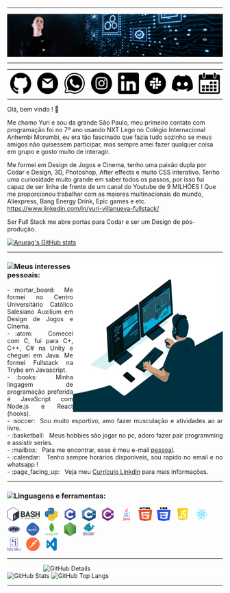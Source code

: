 -----


<img align="center" alt="Header" src="https://github.com/Yuri350/Yuri-Villanueva/blob/main/img/header.png?raw=true"/>
</div>

-----

<div>
<table>
<tr>
 <td align="center" colspan="11"></td>
</tr> 
<tr>
<td><a href="https://github.com/Yuri350" target="_blank"><img src="https://github.com/Yuri350/Yuri-Villanueva/blob/main/img/github.png?raw=true" width="50px" height="50px"/></a>
</td>
<td><a href="mailto:yuri.350@hotmail.com" target="_blank"><img src="https://github.com/Yuri350/Yuri-Villanueva/blob/main/img/gmail.png?raw=true" width="50px" height="50px"/></a>
</td>
<td><a href="https://wa.me/5518996275063" target="_blank"><img src="https://github.com/Yuri350/Yuri-Villanueva/blob/main/img/wpp.png?raw=true" width="50px" height="50px"/></a>
</td>
<td><a href="https://www.instagram.com/yuri_villanuev/" target="_blank"><img src="https://github.com/Yuri350/Yuri-Villanueva/blob/main/img/insta.png?raw=true" width="50px" height="50px"/></a>
</td>
<td><a href="https://www.linkedin.com/in/yuri-villanueva-fullstack/" target="_blank"><img src="https://github.com/Yuri350/Yuri-Villanueva/blob/main/img/linkedin.png?raw=true" width="50px" height="50px"/></a>
<td><a href="https://slack.com/intl/pt-br/"><img src="https://github.com/Yuri350/Yuri-Villanueva/blob/main/img/slack.png?raw=true" width="50px" height="50px"/></a>
</td>
<td> <a href="https://discordapp.com" target="_blank"><img src="https://github.com/Yuri350/Yuri-Villanueva/blob/main/img/discord.png?raw=true" width="50px" height="50px"/></a>
</td>
<td><a href="https://calendly.com/yuri-350/" target="_blank"><img src="https://github.com/Yuri350/Yuri-Villanueva/blob/main/img/calendar.png?raw=true" width="50px" height="50px"/></a>
</td>
</tr>
<tr>
 <td align="center" colspan="11"></td>
</tr> 
</table>

Olá, bem vindo ! 👋

Me chamo Yuri e sou da grande São Paulo, meu primeiro contato com programação foi no 7º ano usando NXT Lego no Colégio Internacional Anhembi Morumbi, eu era tão fascinado que fazia tudo sozinho se meus amigos não quisessem participar, mas sempre amei fazer qualquer coisa em grupo e gosto muito de interagir.

Me formei em Design de Jogos e Cinema, tenho uma paixão dupla por Codar e Design, 3D, Photoshop, After effects e muito CSS interativo.
Tenho uma curiosidade muito grande em saber todos os passos, por isso fui capaz de ser linha de frente de um canal do Youtube de 9 MILHÕES !
Que me proporcionou trabalhar com as maiores multinacionais do mundo, Aliexpress, Bang Energy Drink, Epic games e etc.
<a>https://www.linkedin.com/in/yuri-villanueva-fullstack/</a>

Ser Full Stack me abre portas para Codar e ser um Design de pós-produção.

[![Anurag's GitHub stats](https://github-readme-stats.vercel.app/api?username=Yuri350)](https://github.com/anuraghazra/github-readme-stats)

-----

<div>
<div>
<img align="right" alt="GIF" src="https://github.com/Yuri350/Yuri-Villanueva/blob/main/img/dev.gif?raw=true" width="350px" height="350px"/>
</div>

### <img height="20" src="https://raw.githubusercontent.com/innng/innng/master/assets/soulgem-sayaka.gif"/>Meus interesses pessoais:

<div align="justify">
<p>
- :mortar_board: &nbsp; Me formei no Centro Universitário Católico Salesiano Auxilium em Design de Jogos e Cinema.<br />
- :atom: &nbsp; Comecei com C, fui para C+, C++, C# na Unity e cheguei em Java. Me formei Fullstack na Trybe em Javascript.<br />
- :books: &nbsp; Minha lingagem de programação preferida é JavaScript com Node.js e React (hooks).<br />
- :soccer:&nbsp; Sou muito esportivo, amo fazer musculação e atividades ao ar livre.<br />
- :basketball: &nbsp; Meus hobbies são jogar no pc, adoro fazer pair programming e assistir series.<br />
- :mailbox: &nbsp; Para me encontrar, esse é meu e-mail <a href="mailto:yuri.350@hotmail.com" target="_blank">pessoal</a>.<br />
- :calendar: &nbsp; Tenho sempre horários disponíveis, sou rapido no email e no whatsapp !<br />
- :page_facing_up: &nbsp; Veja meu <a href="https://www.linkedin.com/in/yuri-villanueva-fullstack/" target="_blank">Currículo Linkdin</a> para mais informações.
</p>
</div>
</div>

-----

<div>

### <img height="20" src="https://raw.githubusercontent.com/innng/innng/master/assets/soulgem-sayaka.gif"/>Linguagens e ferramentas:

<code><a href="https://www.gnu.org/software/bash/" target="_blank"><img height="32" src="https://github.com/Yuri350/Yuri-Villanueva/blob/main/img/bash.png?raw=true"/></a></code>
&nbsp; 
<code><a href="https://www.python.org/" target="_blank"><img width="32" height="32" src="https://github.com/Yuri350/Yuri-Villanueva/blob/main/img/python.png?raw=true"/></a></code>
&nbsp; 
<code><a href="https://www.open-std.org/jtc1/sc22/wg14/" target="_blank"><img width="32" height="32" src="https://github.com/Yuri350/Yuri-Villanueva/blob/main/img/c.png?raw=true"/></a></code>
&nbsp; 
<code><a href="https://isocpp.org/" target="_blank"><img width="32" height="32" src="https://github.com/Yuri350/Yuri-Villanueva/blob/main/img/cpp.svg"/></a></code>
&nbsp; 
<code><a href="https://docs.microsoft.com/pt-br/dotnet/csharp/" target="_blank"><img width="32" height="32" src="https://github.com/Yuri350/Yuri-Villanueva/blob/main/img/csharp.png"/></a></code>
&nbsp; 
<code><a href="https://www.java.com/pt-BR/" target="_blank"><img width="32" height="32" src="https://github.com/Yuri350/Yuri-Villanueva/blob/main/img/java.png"/></a></code>
&nbsp; 
<code><a href="https://www.w3schools.com/html/" target="_blank"><img width="32" height="32" src="https://github.com/Yuri350/Yuri-Villanueva/blob/main/img/html.svg"/></a></code>
&nbsp; 
<code><a href="https://www.w3schools.com/css/" target="_blank"><img width="32" height="32" src="https://github.com/Yuri350/Yuri-Villanueva/blob/main/img/css.svg"/></a></code>
&nbsp; 
<code><a href="https://www.w3schools.com/js/" target="_blank"><img width="32" height="32" src="https://github.com/Yuri350/Yuri-Villanueva/blob/main/img/js.png"/></a></code>
&nbsp; 
<code><a href="https://pt-br.reactjs.org/" target="_blank"><img width="32" height="32" src="https://github.com/Yuri350/Yuri-Villanueva/blob/main/img/react.png"/></a></code>
&nbsp; 
<code><a href="https://www.php.net/" target="_blank"><img width="32" height="32" src="https://github.com/Yuri350/Yuri-Villanueva/blob/main/img/php.png"/></a></code>
&nbsp; 
<code><a href="https://www.mysql.com/" target="_blank"><img width="32" height="32" src="https://github.com/Yuri350/Yuri-Villanueva/blob/main/img/mysql.png"/></a></code>
&nbsp; 
<code><a href="https://www.mongodb.com/pt-br" target="_blank"><img width="32" height="32" src="https://github.com/Yuri350/Yuri-Villanueva/blob/main/img/mongodb.png"/></a></code>
&nbsp; 
<code><a href="https://nodejs.org/en/" target="_blank"><img width="32" height="32" src="https://github.com/Yuri350/Yuri-Villanueva/blob/main/img/nodejs.png"/></a></code>
&nbsp; 
<code><a href="https://www.docker.com/" target="_blank"><img width="32" height="32" src="https://github.com/Yuri350/Yuri-Villanueva/blob/main/img/docker.png"/></a></code>
&nbsp;  
<code><a href="https://www.heroku.com/" target="_blank"><img width="32" height="32" src="https://github.com/Yuri350/Yuri-Villanueva/blob/main/img/heroku.png"/></a></code>
&nbsp; 
<code><a href="https://www.postman.com/" target="_blank"><img width="32" height="32" src="https://github.com/Yuri350/Yuri-Villanueva/blob/main/img/postman.png"/></a></code>
&nbsp; 
<code><a href="https://code.visualstudio.com/" target="_blank"><img width="32" height="32" src="https://github.com/Yuri350/Yuri-Villanueva/blob/main/img/vs.png"/></a></code>
</div>

-----

<div>
<img align="right" alt="GitHub Details" width="420px" src="http://github-profile-summary-cards.vercel.app/api/cards/profile-details?username=Yuri350&theme=github_dark"/>
<!--- <img alt="GitHub Commits" width="200px" src="http://github-profile-summary-cards.vercel.app/api/cards/productive-time?username=joaopauloaramuni&theme=github_dark"/> -->
<img alt="GitHub Stats" width="200px" src="http://github-profile-summary-cards.vercel.app/api/cards/stats?username=Yuri350&theme=github_dark"/>
<img alt="GitHub Top Langs" width="200px" src="http://github-profile-summary-cards.vercel.app/api/cards/repos-per-language?username=Yuri350&theme=github_dark"/>
</div>

-----
